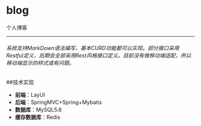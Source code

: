 # blog
个人博客

------------

###### 系统支持MarkDown语法编写，基本CURD功能都可以实现。部分接口采用Restful定义，后期会全部采用Rest风格接口定义。目前没有做移动端适配，所以移动端显示的样式或有问题。
##技术实现


- **前端**：LayUI
- **后端**：SpringMVC+Spring+Mybatis
- **数据库**：MySQL5.6
- **缓存数据库**：Redis
